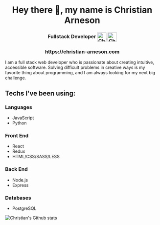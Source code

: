 <h1 align="center">Hey there 👋, my name is Christian Arneson</h1>
<h3 align="center">Fullstack Developer <a href="https://www.linkedin.com/in/christianthedev/">
  <img align="center" alt="Christian's LinkdeIn" width="30px" margin="10px" src="https://cdn.jsdelivr.net/npm/simple-icons@v3/icons/linkedin.svg" />
</a>
<a href="https://twitter.com/I_Am_Become_Dev">
  <img align="center" alt="Christian's Twitter" width="30px" src="https://cdn.jsdelivr.net/npm/simple-icons@3.12.3/icons/twitter.svg" />
</a></h3>
<h3 align="center">https://christian-arneson.com</h3>

I am a full stack web developer who is passionate about creating intuitive, accessible software. Solving difficult problems in creative ways is my favorite thing about programming, and I am always looking for my next big challenge.

## Techs I've been using:

### Languages
- JavaScript
- Python

### Front End
- React
- Redux
- HTML/CSS/SASS/LESS

### Back End
- Node.js
- Express

### Databases
- PostgreSQL

![Christian's Github stats](https://github-readme-stats.vercel.app/api?username=christiano39&hide=contribs,stars,issues&count_private=true&show_icons=true)
